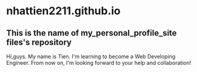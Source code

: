 # nhattien2211.github.io
## This is the name of my_personal_profile_site files's repository 

Hi,guys. My name is Tien. I'm learning to become a Web Developing Engineer. 
From now on, I'm looking forward to your help and collaboration!
